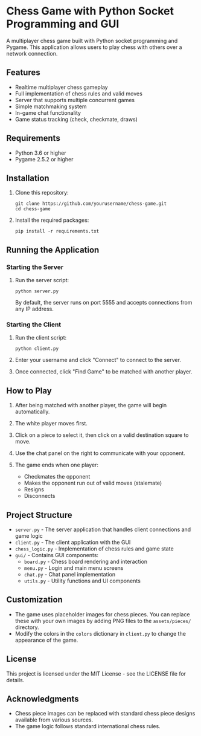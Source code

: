 # Chess Game with Python Socket Programming and GUI

A multiplayer chess game built with Python socket programming and Pygame. This application allows users to play chess with others over a network connection.

## Features

- Realtime multiplayer chess gameplay
- Full implementation of chess rules and valid moves
- Server that supports multiple concurrent games
- Simple matchmaking system
- In-game chat functionality
- Game status tracking (check, checkmate, draws)

## Requirements

- Python 3.6 or higher
- Pygame 2.5.2 or higher

## Installation

1. Clone this repository:
   ```
   git clone https://github.com/yourusername/chess-game.git
   cd chess-game
   ```

2. Install the required packages:
   ```
   pip install -r requirements.txt
   ```

## Running the Application

### Starting the Server

1. Run the server script:
   ```
   python server.py
   ```

   By default, the server runs on port 5555 and accepts connections from any IP address.

### Starting the Client

1. Run the client script:
   ```
   python client.py
   ```

2. Enter your username and click "Connect" to connect to the server.

3. Once connected, click "Find Game" to be matched with another player.

## How to Play

1. After being matched with another player, the game will begin automatically.

2. The white player moves first.

3. Click on a piece to select it, then click on a valid destination square to move.

4. Use the chat panel on the right to communicate with your opponent.

5. The game ends when one player:
   - Checkmates the opponent
   - Makes the opponent run out of valid moves (stalemate)
   - Resigns
   - Disconnects

## Project Structure

- `server.py` - The server application that handles client connections and game logic
- `client.py` - The client application with the GUI
- `chess_logic.py` - Implementation of chess rules and game state
- `gui/` - Contains GUI components:
  - `board.py` - Chess board rendering and interaction
  - `menu.py` - Login and main menu screens
  - `chat.py` - Chat panel implementation
  - `utils.py` - Utility functions and UI components

## Customization

- The game uses placeholder images for chess pieces. You can replace these with your own images by adding PNG files to the `assets/pieces/` directory.
- Modify the colors in the `colors` dictionary in `client.py` to change the appearance of the game.

## License

This project is licensed under the MIT License - see the LICENSE file for details.

## Acknowledgments

- Chess piece images can be replaced with standard chess piece designs available from various sources.
- The game logic follows standard international chess rules. 